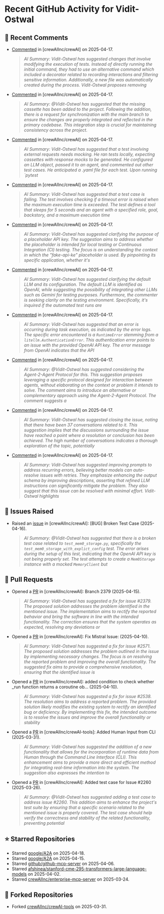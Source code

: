 # Recent GitHub Activity for Vidit-Ostwal

## 💬 Recent Comments
- [Commented](https://github.com/crewAIInc/crewAI/pull/2610#issuecomment-2813830442) in [crewAIInc/crewAI] on 2025-04-17.
  > *AI Summary: Vidit-Ostwal has suggested changes that involve modifying the execution of tests. Instead of directly running the initial command, they had to use an alternative command which included a decorator related to recording interactions and filtering sensitive information. Additionally, a new file was automatically created during the process. Vidit-Ostwal proposes removing*
- [Commented](https://github.com/crewAIInc/crewAI/pull/2610#issuecomment-2813632282) in [crewAIInc/crewAI] on 2025-04-17.
  > *AI Summary: @Vidit-Ostwal has suggested that the missing cassette has been added to the project. Following the addition, there is a request for synchronization with the main branch to ensure the changes are properly integrated and reflected in the primary codebase. This integration step is crucial for maintaining consistency across the project.*
- [Commented](https://github.com/crewAIInc/crewAI/pull/2610#issuecomment-2813579903) in [crewAIInc/crewAI] on 2025-04-17.
  > *AI Summary: Vidit-Ostwal has suggested that a test involving external requests needs mocking. He ran tests locally, expecting cassettes with response mocks to be generated. He configured an LLM object, passed it to an agent, and commented out other test cases. He anticipated a .yaml file for each test. Upon running `pytest*
- [Commented](https://github.com/crewAIInc/crewAI/pull/2610#issuecomment-2812966202) in [crewAIInc/crewAI] on 2025-04-17.
  > *AI Summary: Vidit-Ostwal has suggested that a test case is failing. The test involves checking if a timeout error is raised when the maximum execution time is exceeded. The test defines a tool that sleeps for 5 seconds and an agent with a specified role, goal, backstory, and a maximum execution time*
- [Commented](https://github.com/crewAIInc/crewAI/pull/2610#issuecomment-2812964356) in [crewAIInc/crewAI] on 2025-04-17.
  > *AI Summary: Vidit-Ostwal has suggested clarifying the purpose of a placeholder API key. The suggestion aims to address whether the placeholder is intended for local testing or Continuous Integration (CI) testing. The focus is on understanding the context in which the "fake-api-ke" placeholder is used. By pinpointing its specific application, whether it's*
- [Commented](https://github.com/crewAIInc/crewAI/pull/2610#issuecomment-2812926805) in [crewAIInc/crewAI] on 2025-04-17.
  > *AI Summary: Vidit-Ostwal has suggested clarifying the default LLM and its configuration. The default LLM is identified as OpenAI, while suggesting the possibility of integrating other LLMs such as Gemini for testing purposes. Furthermore, the commenter is seeking clarity on the testing environment. Specifically, it's inquired if the automated test runs are*
- [Commented](https://github.com/crewAIInc/crewAI/pull/2610#issuecomment-2812885559) in [crewAIInc/crewAI] on 2025-04-17.
  > *AI Summary: Vidit-Ostwal has suggested that an error is occurring during task execution, as indicated by the error logs. The specific error encountered is a `RuntimeError` stemming from a `litellm.AuthenticationError`. This authentication error points to an issue with the provided OpenAI API key. The error message from OpenAI indicates that the API*
- [Commented](https://github.com/crewAIInc/crewAI/issues/2097#issuecomment-2812431953) in [crewAIInc/crewAI] on 2025-04-17.
  > *AI Summary: @Vidit-Ostwal has suggested considering the Agent-2-Agent Protocol for this. This suggestion proposes leveraging a specific protocol designed for interaction between agents, without elaborating on the context or problem it intends to solve. The comment aims to introduce an alternative or complementary approach using the Agent-2-Agent Protocol. The comment suggests a*
- [Commented](https://github.com/crewAIInc/crewAI/issues/2574#issuecomment-2812429848) in [crewAIInc/crewAI] on 2025-04-17.
  > *AI Summary: Vidit-Ostwal has suggested closing the issue, noting that there have been 37 conversations related to it. This suggestion implies that the discussions surrounding the issue have reached a point where a resolution or conclusion has been achieved. The high number of conversations indicates a thorough exploration of the topic, potentially*
- [Commented](https://github.com/crewAIInc/crewAI/issues/2606#issuecomment-2811865124) in [crewAIInc/crewAI] on 2025-04-17.
  > *AI Summary: Vidit-Ostwal has suggested improving prompts to address recurring errors, believing better models can auto-resolve issues with retries. They emphasize enhancing the output schema by improving descriptions, asserting that refined LLM instructions can significantly mitigate the problem. They also suggest that this issue can be resolved with minimal effort. Vidit-Ostwal highlights*

## 🐛 Issues Raised
- Raised an [issue](https://github.com/crewAIInc/crewAI/issues/2616) in [crewAIInc/crewAI]: [BUG] Broken Test Case (2025-04-16).
  > *AI Summary: @Vidit-Ostwal has suggested that there is a broken test case related to `test_mem0_storage.py`, specifically the `test_mem0_storage_with_explict_config` test. The error arises during the setup of this test, indicating that the OpenAI API key is not being properly set. The test attempts to create a `Mem0Storage` instance with a mocked `MemoryClient` but*

## 🚀 Pull Requests
- Opened a [PR](https://github.com/crewAIInc/crewAI/pull/2610) in [crewAIInc/crewAI]: Branch 2379 (2025-04-15).
  > *AI Summary: Vidit-Ostwal has suggested a fix for issue #2379. The proposed solution addresses the problem identified in the mentioned issue. The implementation aims to rectify the reported behavior and bring the software in line with the intended functionality. The correction ensures that the system operates as expected, resolving any deviations or*
- Opened a [PR](https://github.com/crewAIInc/crewAI/pull/2580) in [crewAIInc/crewAI]: Fix Mistral Issue: (2025-04-10).
  > *AI Summary: Vidit-Ostwal has suggested a fix for issue #2571. The proposed solution addresses the problem outlined in the issue by implementing necessary changes. The focus is on resolving the reported problem and improving the overall functionality. The suggested fix aims to provide a comprehensive resolution, ensuring that the identified issue is*
- Opened a [PR](https://github.com/crewAIInc/crewAI/pull/2570) in [crewAIInc/crewAI]: added condition to check whether _run function returns a coroutine ob… (2025-04-10).
  > *AI Summary: Vidit-Ostwal has suggested a fix for issue #2538. The resolution aims to address a reported problem. The provided solution likely modifies the existing system to rectify an identified bug or deficiency. By implementing this fix, the intended outcome is to resolve the issues and improve the overall functionality or stability*
- Opened a [PR](https://github.com/crewAIInc/crewAI-tools/pull/251) in [crewAIInc/crewAI-tools]: Added Human Input from CLI (2025-03-31).
  > *AI Summary: Vidit-Ostwal has suggested the addition of a new functionality that allows for the incorporation of runtime data from Human through the Command Line Interface (CLI). This enhancement aims to provide a more direct and efficient method for integrating real-time information into the system. The suggestion also expresses the intention to*
- Opened a [PR](https://github.com/crewAIInc/crewAI/pull/2484) in [crewAIInc/crewAI]: Added test case for Issue #2260 (2025-03-26).
  > *AI Summary: @Vidit-Ostwal has suggested adding a test case to address issue #2260. This addition aims to enhance the project's test suite by ensuring that a specific scenario related to the mentioned issue is properly covered. The test case should help verify the correctness and stability of the related functionality, preventing potential*

## ⭐ Starred Repositories
- Starred [google/A2A](https://github.com/google/A2A) on 2025-04-18.
- Starred [google/A2A](https://github.com/google/A2A) on 2025-04-15.
- Starred [github/github-mcp-server](https://github.com/github/github-mcp-server) on 2025-04-06.
- Starred [afshinea/stanford-cme-295-transformers-large-language-models](https://github.com/afshinea/stanford-cme-295-transformers-large-language-models) on 2025-04-02.
- Starred [crewAIInc/enterprise-mcp-server](https://github.com/crewAIInc/enterprise-mcp-server) on 2025-03-24.

## 🍴 Forked Repositories
- Forked [crewAIInc/crewAI-tools](https://github.com/Vidit-Ostwal/crewAI-tools) on 2025-03-31.
